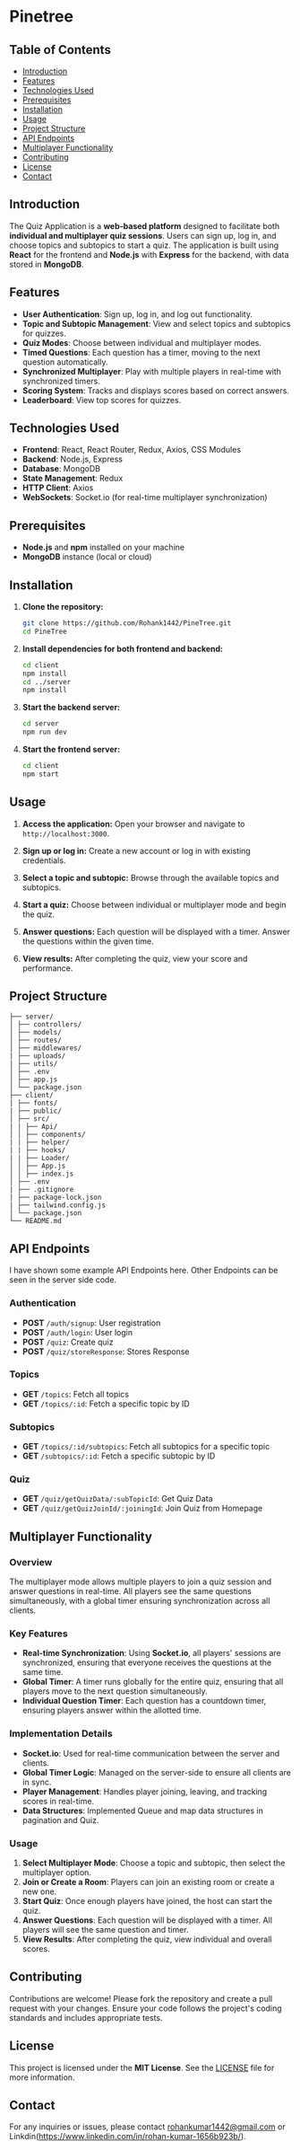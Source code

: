 # Pinetree

## Table of Contents
- [Introduction](#introduction)
- [Features](#features)
- [Technologies Used](#technologies-used)
- [Prerequisites](#prerequisites)
- [Installation](#installation)
- [Usage](#usage)
- [Project Structure](#project-structure)
- [API Endpoints](#api-endpoints)
- [Multiplayer Functionality](#multiplayer-functionality)
- [Contributing](#contributing)
- [License](#license)
- [Contact](#contact)

## Introduction
The Quiz Application is a **web-based platform** designed to facilitate both **individual and multiplayer quiz sessions**. Users can sign up, log in, and choose topics and subtopics to start a quiz. The application is built using **React** for the frontend and **Node.js** with **Express** for the backend, with data stored in **MongoDB**.

## Features
- **User Authentication**: Sign up, log in, and log out functionality.
- **Topic and Subtopic Management**: View and select topics and subtopics for quizzes.
- **Quiz Modes**: Choose between individual and multiplayer modes.
- **Timed Questions**: Each question has a timer, moving to the next question automatically.
- **Synchronized Multiplayer**: Play with multiple players in real-time with synchronized timers.
- **Scoring System**: Tracks and displays scores based on correct answers.
- **Leaderboard**: View top scores for quizzes.

## Technologies Used
- **Frontend**: React, React Router, Redux, Axios, CSS Modules
- **Backend**: Node.js, Express
- **Database**: MongoDB
- **State Management**: Redux
- **HTTP Client**: Axios
- **WebSockets**: Socket.io (for real-time multiplayer synchronization)

## Prerequisites
- **Node.js** and **npm** installed on your machine
- **MongoDB** instance (local or cloud)

## Installation
1. **Clone the repository:**
    ```bash
    git clone https://github.com/Rohank1442/PineTree.git
    cd PineTree
    ```

2. **Install dependencies for both frontend and backend:**
    ```bash
    cd client
    npm install
    cd ../server
    npm install
    ```

3. **Start the backend server:**
    ```bash
    cd server
    npm run dev
    ```

4. **Start the frontend server:**
    ```bash
    cd client
    npm start
    ```

## Usage
1. **Access the application:**
    Open your browser and navigate to `http://localhost:3000`.

2. **Sign up or log in:**
    Create a new account or log in with existing credentials.

3. **Select a topic and subtopic:**
    Browse through the available topics and subtopics.

4. **Start a quiz:**
    Choose between individual or multiplayer mode and begin the quiz.

5. **Answer questions:**
    Each question will be displayed with a timer. Answer the questions within the given time.

6. **View results:**
    After completing the quiz, view your score and performance.

## Project Structure

```PineTree/
├── server/
│ ├── controllers/
│ ├── models/
│ ├── routes/
│ ├── middlewares/
| ├── uploads/
| ├── utils/
│ ├── .env
│ ├── app.js
│ └── package.json
├── client/
| ├── fonts/
| ├── public/
│ ├── src/
| | ├── Api/
│ │ ├── components/
| | ├── helper/
| | ├── hooks/
| | ├── Loader/
│ │ ├── App.js
│ │ ├── index.js
│ ├── .env
| ├── .gitignore
| ├── package-lock.json
| ├── tailwind.config.js
│ └── package.json
└── README.md
```

## API Endpoints
I have shown some example API Endpoints here. Other Endpoints can be seen in the server side code.
### Authentication
- **POST** `/auth/signup`: User registration
- **POST** `/auth/login`: User login
- **POST** `/quiz`: Create quiz
- **POST** `/quiz/storeResponse`: Stores Response 

### Topics
- **GET** `/topics`: Fetch all topics
- **GET** `/topics/:id`: Fetch a specific topic by ID

### Subtopics
- **GET** `/topics/:id/subtopics`: Fetch all subtopics for a specific topic
- **GET** `/subtopics/:id`: Fetch a specific subtopic by ID

### Quiz
- **GET** `/quiz/getQuizData/:subTopicId`: Get Quiz Data
- **GET** `/quiz/getQuizJoinId/:joiningId`: Join Quiz from Homepage

## Multiplayer Functionality
### Overview
The multiplayer mode allows multiple players to join a quiz session and answer questions in real-time. 
All players see the same questions simultaneously, with a global timer ensuring synchronization across all clients.

### Key Features
- **Real-time Synchronization**: Using **Socket.io**, all players' sessions are synchronized, ensuring that everyone receives the questions at the same time.
- **Global Timer**: A timer runs globally for the entire quiz, ensuring that all players move to the next question simultaneously.
- **Individual Question Timer**: Each question has a countdown timer, ensuring players answer within the allotted time.

### Implementation Details
- **Socket.io**: Used for real-time communication between the server and clients.
- **Global Timer Logic**: Managed on the server-side to ensure all clients are in sync.
- **Player Management**: Handles player joining, leaving, and tracking scores in real-time.
- **Data Structures**: Implemented Queue and map data structures in pagination and Quiz.

### Usage
1. **Select Multiplayer Mode**: Choose a topic and subtopic, then select the multiplayer option.
2. **Join or Create a Room**: Players can join an existing room or create a new one.
3. **Start Quiz**: Once enough players have joined, the host can start the quiz.
4. **Answer Questions**: Each question will be displayed with a timer. All players will see the same question and timer.
5. **View Results**: After completing the quiz, view individual and overall scores.

## Contributing
Contributions are welcome! Please fork the repository and create a pull request with your changes. Ensure your code follows the project's coding standards and includes appropriate tests.

## License
This project is licensed under the **MIT License**. See the [LICENSE](LICENSE) file for more information.

## Contact
For any inquiries or issues, please contact [rohankumar1442@gmail.com](mailto:rohankumar1442@gmail.com) or Linkdin(https://www.linkedin.com/in/rohan-kumar-1656b923b/).
